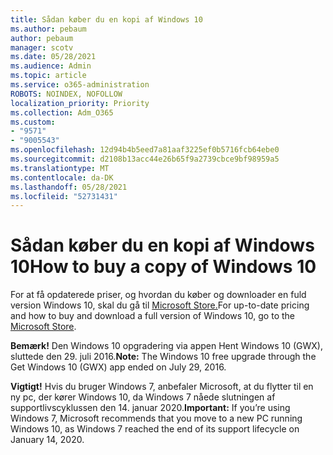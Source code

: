 ```yaml
---
title: Sådan køber du en kopi af Windows 10
ms.author: pebaum
author: pebaum
manager: scotv
ms.date: 05/28/2021
ms.audience: Admin
ms.topic: article
ms.service: o365-administration
ROBOTS: NOINDEX, NOFOLLOW
localization_priority: Priority
ms.collection: Adm_O365
ms.custom:
- "9571"
- "9005543"
ms.openlocfilehash: 12d94b4b5eed7a81aaf3225ef0b5716fcb64ebe0
ms.sourcegitcommit: d2108b13acc44e26b65f9a2739cbce9bf98959a5
ms.translationtype: MT
ms.contentlocale: da-DK
ms.lasthandoff: 05/28/2021
ms.locfileid: "52731431"
---
```

# <a name="how-to-buy-a-copy-of-windows-10"></a><span data-ttu-id="152bc-102">Sådan køber du en kopi af Windows 10</span><span class="sxs-lookup"><span data-stu-id="152bc-102">How to buy a copy of Windows 10</span></span>

<span data-ttu-id="152bc-103">For at få opdaterede priser, og hvordan du køber og downloader en fuld version Windows 10, skal du gå til [Microsoft Store.](https://www.microsoft.com/store/b/windows)</span><span class="sxs-lookup"><span data-stu-id="152bc-103">For up-to-date pricing and how to buy and download a full version of Windows 10, go to the [Microsoft Store](https://www.microsoft.com/store/b/windows).</span></span>

<span data-ttu-id="152bc-104">**Bemærk!** Den Windows 10 opgradering via appen Hent Windows 10 (GWX), sluttede den 29. juli 2016.</span><span class="sxs-lookup"><span data-stu-id="152bc-104">**Note:** The Windows 10 free upgrade through the Get Windows 10 (GWX) app ended on July 29, 2016.</span></span>

<span data-ttu-id="152bc-105">**Vigtigt!** Hvis du bruger Windows 7, anbefaler Microsoft, at du flytter til en ny pc, der kører Windows 10, da Windows 7 nåede slutningen af supportlivscyklussen den 14. januar 2020.</span><span class="sxs-lookup"><span data-stu-id="152bc-105">**Important:** If you’re using Windows 7, Microsoft recommends that you move to a new PC running Windows 10, as Windows 7 reached the end of its support lifecycle on January 14, 2020.</span></span>

